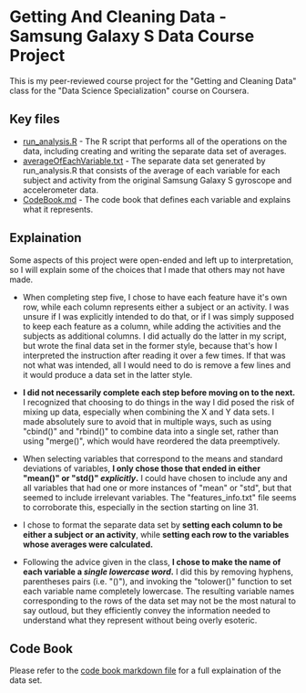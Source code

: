 # Getting And Cleaning Data - Samsung Galaxy S Data Course Project
This is my peer-reviewed course project for the "Getting and Cleaning Data" class for the "Data Science Specialization" course on Coursera.

## Key files
* [run_analysis.R](run_analysis.R) - The R script that performs all of the operations on the data, including creating and writing the separate data set of averages.
* [averageOfEachVariable.txt](data/averageOfEachVariable.txt) - The separate data set generated by run_analysis.R that consists of the average of each variable for each subject and activity from the original Samsung Galaxy S gyroscope and accelerometer data.
* [CodeBook.md](docs/CodeBook.md) - The code book that defines each variable and explains what it represents.

## Explaination
Some aspects of this project were open-ended and left up to interpretation, so I will explain some of the choices that I made that others may not have made.

* When completing step five, I chose to have each feature have it's own row, while each column represents either a subject or an activity. I was unsure if I was explicitly intended to do that, or if I was simply supposed to keep each feature as a column, while adding the activities and the subjects as additional columns. I did actually do the latter in my script, but wrote the final data set in the former style, because that's how I interpreted the instruction after reading it over a few times. If that was not what was intended, all I would need to do is remove a few lines and it would produce a data set in the latter style.

* **I did not necessarily complete each step before moving on to the next.** I recognized that choosing to do things in the way I did posed the risk of mixing up data, especially when combining the X and Y data sets. I made absolutely sure to avoid that in multiple ways, such as using "cbind()" and "rbind()" to combine data into a single set, rather than using "merge()", which would have reordered the data preemptively.

* When selecting variables that correspond to the means and standard deviations of variables, **I only chose those that ended in either "mean()" or "std()" _explicitly_.** I could have chosen to include any and all variables that had one or more instances of "mean" or "std", but that seemed to include irrelevant variables. The "features_info.txt" file seems to corroborate this, especially in the section starting on line 31.

* I chose to format the separate data set by **setting each column to be either a subject or an activity**, while **setting each row to the variables whose averages were calculated.**

* Following the advice given in the class, **I chose to make the name of each variable a _single lowercase word_.** I did this by removing hyphens, parentheses pairs (i.e. "()"), and invoking the "tolower()" function to set each variable name completely lowercase. The resulting variable names corresponding to the rows of the data set may not be the most natural to say outloud, but they efficiently convey the information needed to understand what they represent without being overly esoteric.

## Code Book
Please refer to the [code book markdown file](docs/CodeBook.md) for a full explaination of the data set.
